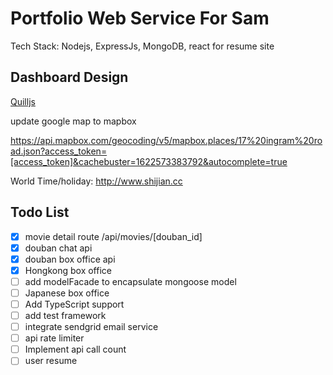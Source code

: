 # Portfolio Web Service For Sam

Tech Stack: Nodejs, ExpressJs, MongoDB, react for resume site

## Dashboard Design
[Quilljs](https://quilljs.com)

update google map to mapbox

https://api.mapbox.com/geocoding/v5/mapbox.places/17%20ingram%20road.json?access_token=[access_token]&cachebuster=1622573383792&autocomplete=true


World Time/holiday: http://www.shijian.cc

## Todo List
- [x] movie detail route /api/movies/[douban_id]
- [x] douban chat api
- [x] douban box office api
- [X] Hongkong box office
- [ ] add modelFacade to encapsulate mongoose model
- [ ] Japanese box office
- [ ] Add TypeScript support
- [ ] add test framework
- [ ] integrate sendgrid email service
- [ ] api rate limiter
- [ ] Implement api call count
- [ ] user resume